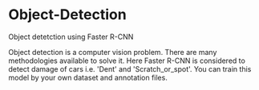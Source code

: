 # Object-Detection
Object detetction using Faster R-CNN

Object detection is a computer vision problem. There are many methodologies available to solve it. Here Faster R-CNN is considered to detect damage of cars i.e. 'Dent' and 'Scratch_or_spot'. You can train this model by your own dataset and annotation files.
